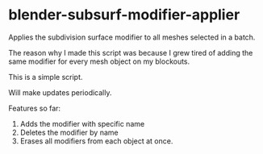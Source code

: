 # blender-subsurf-modifier-applier
Applies the subdivision surface modifier to all meshes selected in a batch.

The reason why I made this script was because I grew tired of adding the same modifier for every mesh object on my blockouts. 

This is a simple script.

Will make updates periodically.

Features so far:
1. Adds the modifier with specific name
2. Deletes the modifier by name
3. Erases all modifiers from each object at once.
